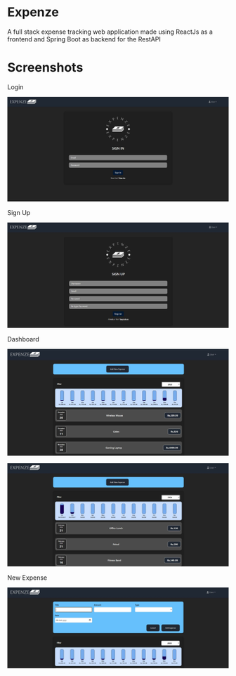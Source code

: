 # Expenze
A full stack expense tracking web application made using ReactJs as a frontend and Spring Boot as backend for the RestAPI

# Screenshots

Login

![Alt text](/screenshots/Login.JPG?raw=true "Login")

Sign Up

![Alt text](/screenshots/Signup.JPG?raw=true "Sign Up")

Dashboard

![Alt text](/screenshots/Dashboard.JPG?raw=true "Main")


![Alt text](/screenshots/Dashboard1.JPG?raw=true "Main_2")

New Expense

![Alt text](/screenshots/NewExpense.JPG?raw=true "NewExpense")